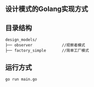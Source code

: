 ## 设计模式的Golang实现方式

## 目录结构
```
design_models/
├── observer             //观察者模式
├── factory_simple       //简单工厂模式
```

## 运行方式
```
go run main.go
```